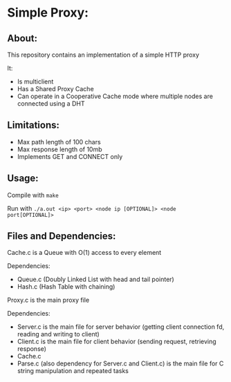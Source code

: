 # Simple Proxy:
## About:
This repository contains an implementation of a simple HTTP proxy

It:
- Is multiclient
- Has a Shared Proxy Cache
- Can operate in a Cooperative Cache mode where multiple nodes are connected using a DHT

## Limitations:

- Max path length of 100 chars
- Max response length of 10mb
- Implements GET and CONNECT only

## Usage:

Compile with `make`

Run with `./a.out <ip> <port> <node ip [OPTIONAL]> <node port[OPTIONAL]>`

## Files and Dependencies:
Cache.c is a Queue with O(1) access to every element

Dependencies:
- Queue.c (Doubly Linked List with head and tail pointer)
- Hash.c  (Hash Table with chaining)

Proxy.c is the main proxy file

Dependencies:
- Server.c is the main file for server behavior (getting client connection fd, reading and writing to client)
- Client.c is the main file for client behavior (sending request, retrieving response)
- Cache.c
- Parse.c (also dependency for Server.c and Client.c) is the main file for C string manipulation and repeated tasks

